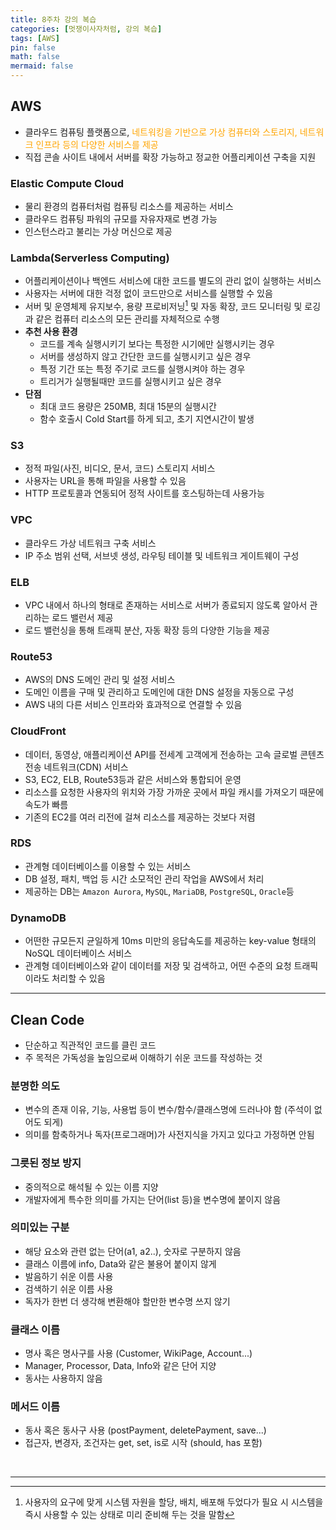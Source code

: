 ```yaml
---
title: 8주차 강의 복습
categories: [멋쟁이사자처럼, 강의 복습]
tags: [AWS]
pin: false
math: false
mermaid: false
---
```

<style>s{text-decoration:none; color: orange;}</style>

## AWS
* 클라우드 컴퓨팅 플랫폼으로, <s>네트워킹을 기반으로 가상 컴퓨터와 스토리지, 네트워크 인프라 등의 다양한 서비스를 제공</s>
* 직접 콘솔 사이트 내에서 서버를 확장 가능하고 정교한 어플리케이션 구축을 지원

### Elastic Compute Cloud
* 물리 환경의 컴퓨터처럼 컴퓨팅 리소스를 제공하는 서비스
* 클라우드 컴퓨팅 파워의 규모를 자유자재로 변경 가능
* 인스턴스라고 불리는 가상 머신으로 제공

### Lambda(Serverless Computing)
* 어플리케이션이나 백엔드 서비스에 대한 코드를 별도의 관리 없이 실행하는 서비스
* 사용자는 서버에 대한 걱정 없이 코드만으로 서비스를 실행할 수 있음
* 서버 및 운영체제 유지보수, 용량 프로비저닝[^fn-provisioning] 및 자동 확장, 코드 모니터링 및 로깅과 같은 컴퓨터 리소스의 모든 관리를 자체적으로 수행
* **추천 사용 환경**
  * 코드를 계속 실행시키기 보다는 특정한 시기에만 실행시키는 경우
  * 서버를 생성하지 않고 간단한 코드를 실행시키고 싶은 경우
  * 특정 기간 또는 특정 주기로 코드를 실행시켜야 하는 경우
  * 트리거가 실행될때만 코드를 실행시키고 싶은 경우
* **단점**
  * 최대 코드 용량은 250MB, 최대 15분의 실행시간
  * 함수 호출시 Cold Start를 하게 되고, 초기 지연시간이 발생

### S3
* 정적 파일(사진, 비디오, 문서, 코드) 스토리지 서비스
* 사용자는 URL을 통해 파일을 사용할 수 있음
* HTTP 프로토콜과 연동되어 정적 사이트를 호스팅하는데 사용가능

### VPC
* 클라우드 가상 네트워크 구축 서비스
* IP 주소 범위 선택, 서브넷 생성, 라우팅 테이블 및 네트워크 게이트웨이 구성

### ELB
* VPC 내에서 하나의 형태로 존재하는 서비스로 서버가 종료되지 않도록 알아서 관리하는 로드 밸런서 제공
* 로드 밸런싱을 통해 트래픽 분산, 자동 확장 등의 다양한 기능을 제공

### Route53
* AWS의 DNS 도메인 관리 및 설정 서비스
* 도메인 이름을 구매 및 관리하고 도메인에 대한 DNS 설정을 자동으로 구성
* AWS 내의 다른 서비스 인프라와 효과적으로 연결할 수 있음

### CloudFront
* 데이터, 동영상, 애플리케이션 API를 전세계 고객에게 전송하는 고속 글로벌 콘텐츠 전송 네트워크(CDN) 서비스
* S3, EC2, ELB, Route53등과 같은 서비스와 통합되어 운영
* 리소스를 요청한 사용자의 위치와 가장 가까운 곳에서 파일 캐시를 가져오기 때문에 속도가 빠름
* 기존의 EC2를 여러 리전에 걸쳐 리소스를 제공하는 것보다 저렴

### RDS
* 관계형 데이터베이스를 이용할 수 있는 서비스
* DB 설정, 패치, 백업 등 시간 소모적인 관리 작업을 AWS에서 처리
* 제공하는 DB는 `Amazon Aurora`, `MySQL`, `MariaDB`, `PostgreSQL`, `Oracle`등

### DynamoDB
* 어떤한 규모든지 균일하게 10ms 미만의 응답속도를 제공하는 key-value 형태의 NoSQL 데이터베이스 서비스
* 관계형 데이터베이스와 같이 데이터를 저장 및 검색하고, 어떤 수준의 요청 트래픽이라도 처리할 수 있음

---

## Clean Code
* 단순하고 직관적인 코드를 클린 코드
* 주 목적은 가독성을 높임으로써 이해하기 쉬운 코드를 작성하는 것

### 분명한 의도
* 변수의 존재 이유, 기능, 사용법 등이 변수/함수/클래스명에 드러나야 함 (주석이 없어도 되게)
* 의미를 함축하거나 독자(프로그래머)가 사전지식을 가지고 있다고 가정하면 안됨

### 그릇된 정보 방지
* 중의적으로 해석될 수 있는 이름 지양
* 개발자에게 특수한 의미를 가지는 단어(list 등)을 변수명에 붙이지 않음

### 의미있는 구분
* 해당 요소와 관련 없는 단어(a1, a2..), 숫자로 구분하지 않음
* 클래스 이름에 info, Data와 같은 불용어 붙이지 않게
* 발음하기 쉬운 이름 사용
* 검색하기 쉬운 이름 사용
* 독자가 한번 더 생각해 변환해야 할만한 변수명 쓰지 않기

### 클래스 이름
* 명사 혹은 명사구를 사용 (Customer, WikiPage, Account...)
* Manager, Processor, Data, Info와 같은 단어 지양
* 동사는 사용하지 않음

### 메서드 이름
* 동사 혹은 동사구 사용 (postPayment, deletePayment, save...)
* 접근자, 변경자, 조건자는 get, set, is로 시작 (should, has 포함)

<br>

---
[^fn-provisioning]:사용자의 요구에 맞게 시스템 자원을 할당, 배치, 배포해 두었다가 필요 시 시스템을 즉시 사용할 수 있는 상태로 미리 준비해 두는 것을 말함